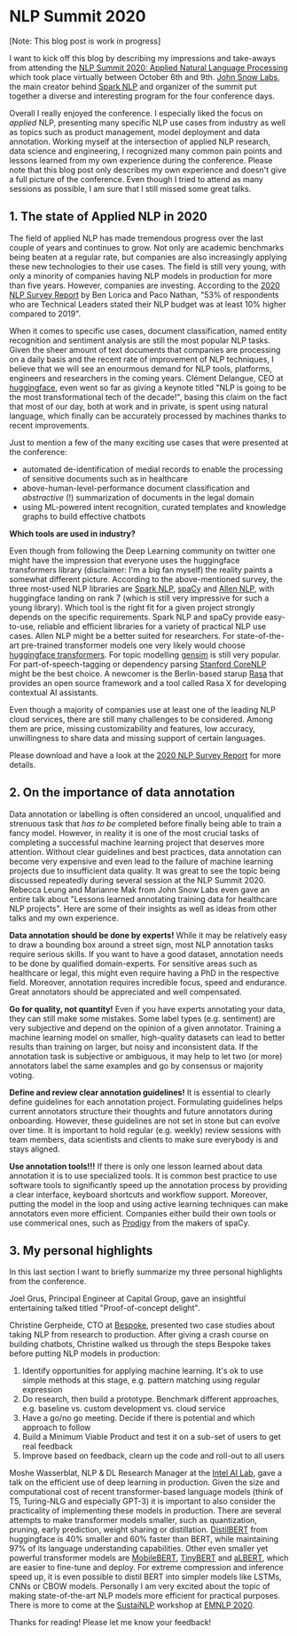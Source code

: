 # NLP Summit 2020

[Note: This blog post is work in progress]

I want to kick off this blog by describing my impressions and take-aways from attending the [NLP Summit 2020: Applied Natural Language Processing](https://www.nlpsummit.org/) which took place virtually between October 6th and 9th. [John Snow Labs](https://www.johnsnowlabs.com/), the main creator behind [Spark NLP](https://github.com/JohnSnowLabs/spark-nlp) and organizer of the summit put together a diverse and interesting program for the four conference days.

Overall I really enjoyed the conference. I especially liked the focus on *applied* NLP, presenting many specific NLP use cases from industry as well as topics such as product management, model deployment and data annotation. Working myself at the intersection of applied NLP research, data science and engineering, I recognized many common pain points and lessons learned from my own experience during the conference. Please note that this blog post only describes my own experience and doesn't give a full picture of the conference. Even though I tried to attend as many sessions as possible, I am sure that I still missed some great talks. 

## 1. The state of Applied NLP in 2020

The field of applied NLP has made tremendous progress over the last couple of years and continues to grow. Not only are academic benchmarks being beaten at a regular rate, but companies are also increasingly applying these new technologies to their use cases. The field is still very young, with only a minority of companies having NLP models in production for more than five years. However, companies are investing. According to the [2020 NLP Survey Report](https://gradientflow.com/2020nlpsurvey/) by Ben Lorica and Paco Nathan, "53% of respondents who are Technical Leaders stated their NLP budget was at least 10% higher compared to 2019". 

When it comes to specific use cases, document classification, named entity recognition and sentiment analysis are still the most popular NLP tasks. Given the sheer amount of text documents that companies are processing on a daily basis and the recent rate of improvement of NLP techniques, I believe that we will see an enourmous demand for NLP tools, platforms, engineers and researchers in the coming years. Clément Delangue, CEO at [huggingface](https://huggingface.co/), even went so far as giving a keynote titled "NLP is going to be the most transformational tech of the decade!", basing this claim on the fact that most of our day, both at work and in private, is spent using natural language, which finally can be  accurately processed by machines thanks to recent improvements. 

Just to mention a few of the many exciting use cases that were presented at the conference: 
- automated de-identification of medial records to enable the processing of sensitive documents such as in healthcare
- above-human-level-performance document classification and *abstractive* (!) summarization of documents in the legal domain
- using ML-powered intent recognition, curated templates and knowledge graphs to build effective chatbots

**Which tools are used in industry?**

Even though from following the Deep Learning community on twitter one might have the impression that everyone uses the huggingface transformers library (disclaimer: I'm a big fan myself) the reality paints a somewhat different picture. According to the above-mentioned survey, the three most-used NLP libraries are [Spark NLP](https://github.com/JohnSnowLabs/spark-nlp), [spaCy](https://spacy.io/) and [Allen NLP](https://allennlp.org/), with huggingface landing on rank 7 (which is still very impressive for such a young library). Which tool is the right fit for a given project strongly depends on the specific requirements. Spark NLP and spaCy provide easy-to-use, reliable and efficient libraries for a variety of practical NLP use cases. Allen NLP might be a better suited for researchers. For state-of-the-art pre-trained transformer models one very likely would choose [huggingface transformers](https://huggingface.co/transformers/). For topic modelling [gensim](https://radimrehurek.com/gensim/) is still very popular. For part-of-speech-tagging or dependency parsing [Stanford CoreNLP](https://stanfordnlp.github.io/CoreNLP/) might be the best choice. A newcomer is the Berlin-based starup [Rasa](https://rasa.com/) that provides an open source framework and a tool called Rasa X for developing contextual AI assistants. 

Even though a majority of companies use at least one of the leading NLP cloud services, there are still many challenges to be considered. Among them are price, missing customizability and features, low accuracy, unwillingness to share data and missing support of certain languages. 

Please download and have a look at the [2020 NLP Survey Report](https://gradientflow.com/2020nlpsurvey/) for more details. 

## 2. On the importance of data annotation

Data annotation or labelling is often considered an uncool, unqualified and strenuous task that *has to be* completed before finally being able to train a fancy model. However, in reality it is one of the most crucial tasks of completing a successful machine learning project that deserves more attention. Without clear guidelines and best practices, data annotation can become very expensive and even lead to the failure of machine learning projects due to insufficient data quality. It was great to see the topic being discussed repeatedly during several session at the NLP Summit 2020. Rebecca Leung and Marianne Mak from John Snow Labs even gave an entire talk about "Lessons learned annotating training data for healthcare NLP projects". Here are some of their insights as well as ideas from other talks and my own experience. 

**Data annotation should be done by experts!** While it may be relatively easy to draw a bounding box around a street sign, most NLP annotation tasks require serious skills. If you want to have a good dataset, annotation needs to be done by qualified domain-experts. For sensitive areas such as healthcare or legal, this might even require having a PhD in the respective field. Moreover, annotation requires incredible focus, speed and endurance. Great annotators should be appreciated and well compensated. 

**Go for quality, not quantity!** Even if you have experts annotating your data, they can still make some mistakes. Some label types (e.g. sentiment) are very subjective and depend on the opinion of a given annotator. Training a machine learning model on smaller, high-quality datasets can lead to better results than training on larger, but noisy and inconsistent data. If the annotation task is subjective or ambiguous, it may help to let two (or more) annotators label the same examples and go by consensus or majority voting.

**Define and review clear annotation guidelines!** It is essential to clearly define guidelines for each annotation project. Formulating guidelines helps current annotators structure their thoughts and future annotators during onboarding. However, these guidelines are not set in stone but can evolve over time. It is important to hold regular (e.g. weekly) review sessions with team members, data scientists and clients to make sure everybody is and stays aligned. 

**Use annotation tools!!!** If there is only one lesson learned about data annotation it is to use specialized tools. It is common best practice to use software tools to significantly speed up the annotation process by providing a clear interface, keyboard shortcuts and workflow support. Moreover, putting the model in the loop and using active learning techniques can make annotators even more efficient. Companies either build their own tools or use commerical ones, such as [Prodigy](https://prodi.gy/) from the makers of spaCy. 

## 3. My personal highlights

In this last section I want to briefly summarize my three personal highlights from the conference. 

Joel Grus, Principal Engineer at Capital Group, gave an insightful entertaining talked titled "Proof-of-concept delight". 

Christine Gerpheide, CTO at [Bespoke](https://www.be-spoke.io/index.html), presented two case studies about taking NLP from research to production. After giving a crash course on building chatbots, Christine walked us through the steps Bespoke takes before putting NLP models in production:
1. Identify opportunities for applying machine learning. It's ok to use simple methods at this stage, e.g. pattern matching using regular expression
2. Do research, then build a prototype. Benchmark different approaches, e.g. baseline vs. custom development vs. cloud service
3. Have a go/no go meeting. Decide if there is potential and which approach to follow
4. Build a Minimum Viable Product and test it on a sub-set of users to get real feedback
5. Improve based on feedback, clearn up the code and roll-out to all users

Moshe Wasserblat, NLP & DL Research Manager at the [Intel AI Lab](https://www.intel.com/content/www/us/en/artificial-intelligence/overview.html), gave a talk on the efficient use of deep learning in production. Given the size and computational cost of recent transformer-based language models (think of T5, Turing-NLG and especially GPT-3) it is important to also consider the practicality of implementing these models in production. There are several attempts to make transformer models smaller, such as quantization, pruning, early prediction, weight sharing or distillation. [DistilBERT](https://arxiv.org/abs/1910.01108) from huggingface is 40% smaller and 60% faster than BERT, while maintaining 97% of its language understanding capabilities. Other even smaller yet powerful transformer models are [MobileBERT](https://arxiv.org/abs/2004.02984), [TinyBERT](https://arxiv.org/abs/1909.10351) and [aLBERT](https://arxiv.org/abs/1909.11942), which are easier to fine-tune and deploy. For extreme compression and inference speed up, it is even possible to distil BERT into simpler models like LSTMs, CNNs or CBOW models. Personally I am very excited about the topic of making state-of-the-art NLP models more efficient for practical purposes. There is more to come at the [SustaiNLP](https://sites.google.com/view/sustainlp2020/home) workshop at [EMNLP 2020](https://2020.emnlp.org/). 

Thanks for reading! Please let me know your feedback!



